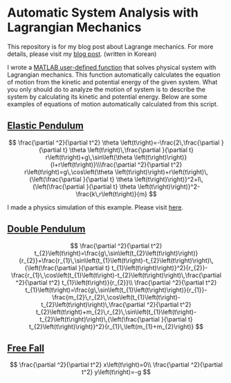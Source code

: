 # Automatic System Analysis with Lagrangian Mechanics

This repository is for my blog post about Lagrange mechanics. For more details, please visit my [blog post](https://unknownpgr.github.io/posts/lagrangian-1). (written in Korean)

I wrote a [MATLAB user-defined function](AutoSolveSystem.m) that solves physical system with Lagrangian mechanics. This function automatically calculates the equation of motion from the kinetic and potential energy of the given system. What you only should do to analyze the motion of system is to describe the system by calculating its kinetic and potential energy. Below are some examples of equations of motion automatically calculated from this script.

## [Elastic Pendulum](Test1.m)

$$
\frac{\partial ^2}{\partial t^2} \theta \left(t\right)=-\frac{2\,\frac{\partial }{\partial t} \theta \left(t\right)\,\frac{\partial }{\partial t} r\left(t\right)+g\,\sin\left(\theta \left(t\right)\right)}{l+r\left(t\right)}\\\frac{\partial ^2}{\partial t^2} r\left(t\right)=g\,\cos\left(\theta \left(t\right)\right)+r\left(t\right)\,{\left(\frac{\partial }{\partial t} \theta \left(t\right)\right)}^2+l\,{\left(\frac{\partial }{\partial t} \theta \left(t\right)\right)}^2-\frac{k\,r\left(t\right)}{m}
$$

I made a physics simulation of this example. Please visit [here](index.html).

## [Double Pendulum](Test2.m)

$$
\frac{\partial ^2}{\partial t^2} t_{2}\left(t\right)=\frac{g\,\sin\left(t_{2}\left(t\right)\right)}{r_{2}}+\frac{r_{1}\,\sin\left(t_{1}\left(t\right)-t_{2}\left(t\right)\right)\,{\left(\frac{\partial }{\partial t} t_{1}\left(t\right)\right)}^2}{r_{2}}-\frac{r_{1}\,\cos\left(t_{1}\left(t\right)-t_{2}\left(t\right)\right)\,\frac{\partial ^2}{\partial t^2} t_{1}\left(t\right)}{r_{2}}\\
\frac{\partial ^2}{\partial t^2} t_{1}\left(t\right)=\frac{g\,\sin\left(t_{1}\left(t\right)\right)}{r_{1}}-\frac{m_{2}\,r_{2}\,\cos\left(t_{1}\left(t\right)-t_{2}\left(t\right)\right)\,\frac{\partial ^2}{\partial t^2} t_{2}\left(t\right)+m_{2}\,r_{2}\,\sin\left(t_{1}\left(t\right)-t_{2}\left(t\right)\right)\,{\left(\frac{\partial }{\partial t} t_{2}\left(t\right)\right)}^2}{r_{1}\,\left(m_{1}+m_{2}\right)}
$$

## [Free Fall](Test3.m)

$$
\frac{\partial ^2}{\partial t^2} x\left(t\right)=0\\
\frac{\partial ^2}{\partial t^2} y\left(t\right)=-g
$$

